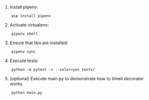 1. Install pipenv:
```
    pip install pipenv
```
2. Activate virtualenv:
```
    pipenv shell
```
3. Ensure that libs are installed:
```
    pipenv sync
```
4. Execute tests:
```
    python -m pytest -v --color=yes tests/
```
5. (optional) Execute main.py to demonstrate how to timeit decorator works.
```
    python main.py
```